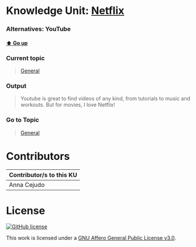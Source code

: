 # Knowledge Unit: [Netflix](../../knowledge_units/general/netflix.md)
### Alternatives:   YouTube 
#### [:arrow_up: Go up](../../topics/general.md)
### Current topic
> [General](../../topics/general.md)
### Output
> Youtube is great to find videos of any kind, from tutorials to music and workouts. But for movies, I love Netflix!
### Go to Topic
> [General](../../topics/general.md)


# Contributors

| Contributor/s to this KU |
| - | 
| Anna Cejudo |

# License
[![GitHub license](https://img.shields.io/github/license/inbrainz/cerebro)](https://github.com/inbrainz/cerebro/blob/master/LICENSE)

This work is licensed under a [GNU Affero General Public License v3.0](https://www.gnu.org/licenses/agpl-3.0.txt).